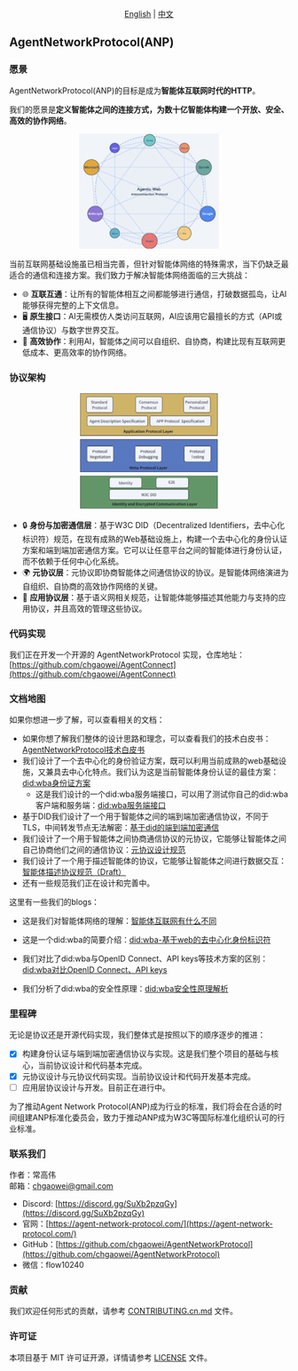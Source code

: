 <div align="center">
  
[English](README.md) | [中文](README.cn.md)

</div>

## AgentNetworkProtocol(ANP)

### 愿景

AgentNetworkProtocol(ANP)的目标是成为**智能体互联网时代的HTTP**。

我们的愿景是**定义智能体之间的连接方式，为数十亿智能体构建一个开放、安全、高效的协作网络**。

<p align="center">
  <img src="/images/agentic-web.png" width="50%" alt="Agentic Web"/>
</p>

当前互联网基础设施虽已相当完善，但针对智能体网络的特殊需求，当下仍缺乏最适合的通信和连接方案。我们致力于解决智能体网络面临的三大挑战：

- 🌐 **互联互通**：让所有的智能体相互之间都能够进行通信，打破数据孤岛，让AI能够获得完整的上下文信息。
- 🖥️ **原生接口**：AI无需模仿人类访问互联网，AI应该用它最擅长的方式（API或通信协议）与数字世界交互。
- 🤝 **高效协作**：利用AI，智能体之间可以自组织、自协商，构建比现有互联网更低成本、更高效率的协作网络。

### 协议架构

<p align="center">
  <img src="/images/protocol-layer-design.png" width="50%" alt="协议分层图"/>
</p>

- 🔒 **身份与加密通信层**：基于W3C DID（Decentralized Identifiers，去中心化标识符）规范，在现有成熟的Web基础设施上，构建一个去中心化的身份认证方案和端到端加密通信方案。它可以让任意平台之间的智能体进行身份认证，而不依赖于任何中心化系统。
- 🌍 **元协议层**：元协议即协商智能体之间通信协议的协议。是智能体网络演进为自组织、自协商的高效协作网络的关键。
- 📡 **应用协议层**：基于语义网相关规范，让智能体能够描述其他能力与支持的应用协议，并且高效的管理这些协议。

### 代码实现

我们正在开发一个开源的 AgentNetworkProtocol 实现，仓库地址：[https://github.com/chgaowei/AgentConnect](https://github.com/chgaowei/AgentConnect)

### 文档地图

如果你想进一步了解，可以查看相关的文档：

- 如果你想了解我们整体的设计思路和理念，可以查看我们的技术白皮书：[AgentNetworkProtocol技术白皮书](chinese/01-AgentNetworkProtocol技术白皮书.md)
- 我们设计了一个去中心化的身份验证方案，既可以利用当前成熟的web基础设施，又兼具去中心化特点。我们认为这是当前智能体身份认证的最佳方案：[did:wba身份证方案](chinese/03-did:wba方法规范.md)
  - 这是我们设计的一个did:wba服务端接口，可以用了测试你自己的did:wba客户端和服务端：[did:wba服务端接口](chinese/docs/did:wba服务端测试接口.md)
- 基于DID我们设计了一个用于智能体之间的端到端加密通信协议，不同于TLS，中间转发节点无法解密：[基于did的端到端加密通信](chinese/04-基于did的端到端加密通信技术协议.md)
- 我们设计了一个用于智能体之间协商通信协议的元协议，它能够让智能体之间自己协商他们之间的通信协议：[元协议设计规范](chinese/06-ANP-智能体通信元协议规范.md)
- 我们设计了一个用于描述智能体的协议，它能够让智能体之间进行数据交互：[智能体描述协议规范（Draft）](chinese/07-ANP-智能体描述协议规范.md)
- 还有一些规范我们正在设计和完善中。


这里有一些我们的blogs：

- 这是我们对智能体网络的理解：[智能体互联网有什么不同](blogs/cn/智能体互联网有什么不同.md)

- 这是一个did:wba的简要介绍：[did:wba-基于web的去中心化身份标识符](blogs/did:wba-基于web的去中心化身份标识符.md)

- 我们对比了did:wba与OpenID Connect、API keys等技术方案的区别：[did:wba对比OpenID Connect、API keys](blogs/cn/did:wba对比OpenID%20Connect、API%20keys.md)

- 我们分析了did:wba的安全性原理：[did:wba安全性原理解析](blogs/cn/did:wba安全性原理解析.md)

### 里程碑

无论是协议还是开源代码实现，我们整体式是按照以下的顺序逐步的推进：

- [x] 构建身份认证与端到端加密通信协议与实现。这是我们整个项目的基础与核心，当前协议设计和代码基本完成。
- [x] 元协议设计与元协议代码实现。当前协议设计和代码开发基本完成。
- [ ] 应用层协议设计与开发。目前正在进行中。

为了推动Agent Network Protocol(ANP)成为行业的标准，我们将会在合适的时间组建ANP标准化委员会，致力于推动ANP成为W3C等国际标准化组织认可的行业标准。

### 联系我们

作者：常高伟  
邮箱：chgaowei@gmail.com  
- Discord: [https://discord.gg/SuXb2pzqGy](https://discord.gg/SuXb2pzqGy)  
- 官网：[https://agent-network-protocol.com/](https://agent-network-protocol.com/)  
- GitHub：[https://github.com/chgaowei/AgentNetworkProtocol](https://github.com/chgaowei/AgentNetworkProtocol)
- 微信：flow10240

### 贡献

我们欢迎任何形式的贡献，请参考 [CONTRIBUTING.cn.md](CONTRIBUTING.cn.md) 文件。

### 许可证

本项目基于 MIT 许可证开源，详情请参考 [LICENSE](LICENSE) 文件。

